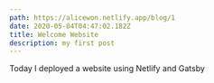 ```yaml
---
path: https://alicewon.netlify.app/blog/1
date: 2020-05-04T04:47:02.182Z
title: Welcome Website
description: my first post
---
```

Today I deployed a website using Netlify and Gatsby